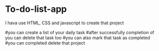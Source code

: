 # To-do-list-app

I hava use HTML, CSS and javascript to create that project


#you can create a list of your daily task 
#after successfully completion of you can delete that task too
#you can also mark that task as completed
#you can completed delete that project 

